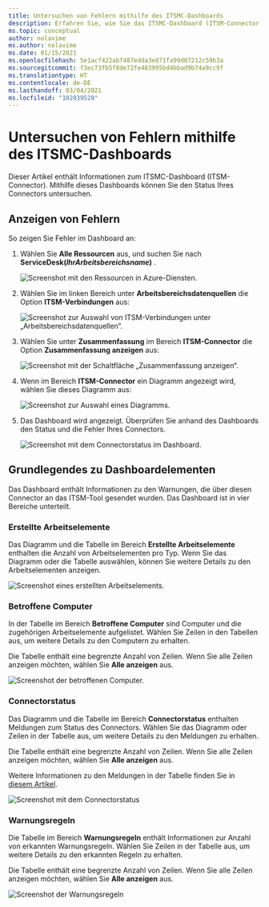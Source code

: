 ```yaml
---
title: Untersuchen von Fehlern mithilfe des ITSMC-Dashboards
description: Erfahren Sie, wie Sie das ITSMC-Dashboard (ITSM-Connector) nutzen, um Fehler zu untersuchen.
ms.topic: conceptual
author: nolavime
ms.author: nolavime
ms.date: 01/15/2021
ms.openlocfilehash: 5e1acf422abf487edda3e871fa99d07212c59b3a
ms.sourcegitcommit: f3ec73fb5f8de72fe483995bd4bbad9b74a9cc9f
ms.translationtype: HT
ms.contentlocale: de-DE
ms.lasthandoff: 03/04/2021
ms.locfileid: "102039528"
---
```

# <a name="investigate-errors-by-using-the-itsmc-dashboard"></a>Untersuchen von Fehlern mithilfe des ITSMC-Dashboards

Dieser Artikel enthält Informationen zum ITSMC-Dashboard (ITSM-Connector). Mithilfe dieses Dashboards können Sie den Status Ihres Connectors untersuchen.

## <a name="view-errors"></a>Anzeigen von Fehlern

So zeigen Sie Fehler im Dashboard an:

1. Wählen Sie **Alle Ressourcen** aus, und suchen Sie nach **ServiceDesk(*IhrArbeitsbereichsname*)** .

   ![Screenshot mit den Ressourcen in Azure-Diensten.](media/itsmc-definition/create-new-connection-from-resource.png)

2. Wählen Sie im linken Bereich unter **Arbeitsbereichsdatenquellen** die Option **ITSM-Verbindungen** aus:

   ![Screenshot zur Auswahl von ITSM-Verbindungen unter „Arbeitsbereichsdatenquellen“.](media/itsmc-overview/add-new-itsm-connection.png)

3. Wählen Sie unter **Zusammenfassung** im Bereich **ITSM-Connector** die Option **Zusammenfassung anzeigen** aus:

   ![Screenshot mit der Schaltfläche „Zusammenfassung anzeigen“.](media/itsmc-resync-servicenow/dashboard-view-summary.png)

4. Wenn im Bereich **ITSM-Connector** ein Diagramm angezeigt wird, wählen Sie dieses Diagramm aus:

   ![Screenshot zur Auswahl eines Diagramms.](media/itsmc-resync-servicenow/dashboard-graph-click.png)

5. Das Dashboard wird angezeigt. Überprüfen Sie anhand des Dashboards den Status und die Fehler Ihres Connectors.
   
   ![Screenshot mit dem Connectorstatus im Dashboard.](media/itsmc-resync-servicenow/connector-dashboard.png)

## <a name="understand-dashboard-elements"></a>Grundlegendes zu Dashboardelementen

Das Dashboard enthält Informationen zu den Warnungen, die über diesen Connector an das ITSM-Tool gesendet wurden. Das Dashboard ist in vier Bereiche unterteilt.

### <a name="created-work-items"></a>Erstellte Arbeitselemente 

Das Diagramm und die Tabelle im Bereich **Erstellte Arbeitselemente** enthalten die Anzahl von Arbeitselementen pro Typ. Wenn Sie das Diagramm oder die Tabelle auswählen, können Sie weitere Details zu den Arbeitselementen anzeigen.

![Screenshot eines erstellten Arbeitselements.](media/itsmc-resync-servicenow/itsm-dashboard-workitems.png)

### <a name="affected-computers"></a>Betroffene Computer 

In der Tabelle im Bereich **Betroffene Computer** sind Computer und die zugehörigen Arbeitselemente aufgelistet. Wählen Sie Zeilen in den Tabellen aus, um weitere Details zu den Computern zu erhalten.

Die Tabelle enthält eine begrenzte Anzahl von Zeilen. Wenn Sie alle Zeilen anzeigen möchten, wählen Sie **Alle anzeigen** aus.

![Screenshot der betroffenen Computer.](media/itsmc-resync-servicenow/itsm-dashboard-impacted-comp.png)

### <a name="connector-status"></a>Connectorstatus 

Das Diagramm und die Tabelle im Bereich **Connectorstatus** enthalten Meldungen zum Status des Connectors. Wählen Sie das Diagramm oder Zeilen in der Tabelle aus, um weitere Details zu den Meldungen zu erhalten.

Die Tabelle enthält eine begrenzte Anzahl von Zeilen. Wenn Sie alle Zeilen anzeigen möchten, wählen Sie **Alle anzeigen** aus.

Weitere Informationen zu den Meldungen in der Tabelle finden Sie in [diesem Artikel](itsmc-dashboard-errors.md).

![Screenshot mit dem Connectorstatus](media/itsmc-resync-servicenow/itsm-dashboard-connector-status.png)

### <a name="alert-rules"></a>Warnungsregeln 

Die Tabelle im Bereich **Warnungsregeln** enthält Informationen zur Anzahl von erkannten Warnungsregeln. Wählen Sie Zeilen in der Tabelle aus, um weitere Details zu den erkannten Regeln zu erhalten.
    
Die Tabelle enthält eine begrenzte Anzahl von Zeilen. Wenn Sie alle Zeilen anzeigen möchten, wählen Sie **Alle anzeigen** aus.

![Screenshot der Warnungsregeln](media/itsmc-resync-servicenow/itsm-dashboard-alert-rules.png)
